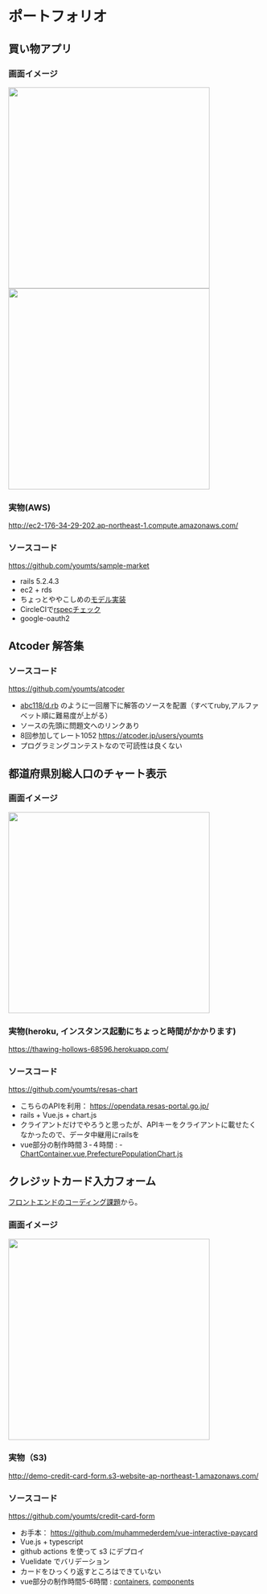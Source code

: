 # ポートフォリオ

## 買い物アプリ

### 画面イメージ

<img src="https://user-images.githubusercontent.com/8408731/90215009-56da4700-de35-11ea-9ada-fbac9283bf3a.png" width="400" style="display: inline-block;">
<img src="https://user-images.githubusercontent.com/8408731/90215074-87ba7c00-de35-11ea-86f7-49eb2f0f09b1.png" width="400" style="display: inline-block;">

### 実物(AWS)

http://ec2-176-34-29-202.ap-northeast-1.compute.amazonaws.com/

### ソースコード

https://github.com/youmts/sample-market

- rails 5.2.4.3
- ec2 + rds
- ちょっとややこしめの[モデル実装](https://github.com/youmts/sample-market/blob/master/app/models/order.rb)
- CircleCIで[rspecチェック](https://github.com/youmts/sample-market/blob/master/.circleci/config.yml)
- google-oauth2

## Atcoder 解答集

### ソースコード

https://github.com/youmts/atcoder

- [abc118/d.rb](https://github.com/youmts/atcoder/blob/master/abc118/d.rb) のように一回層下に解答のソースを配置（すべてruby,アルファベット順に難易度が上がる）
- ソースの先頭に問題文へのリンクあり
- 8回参加してレート1052 https://atcoder.jp/users/youmts
- プログラミングコンテストなので可読性は良くない

## 都道府県別総人口のチャート表示

### 画面イメージ

<img src="https://user-images.githubusercontent.com/8408731/88469003-b2946d00-cf26-11ea-90c3-ab06f4961045.gif" width="400">

### 実物(heroku, インスタンス起動にちょっと時間がかかります)

https://thawing-hollows-68596.herokuapp.com/

### ソースコード

https://github.com/youmts/resas-chart

- こちらのAPIを利用： https://opendata.resas-portal.go.jp/
- rails + Vue.js + chart.js
- クライアントだけでやろうと思ったが、APIキーをクライアントに載せたくなかったので、データ中継用にrailsを
- vue部分の制作時間３-４時間 : - [ChartContainer.vue](https://github.com/youmts/resas-chart/blob/master/app/javascript/containers/ChartContainer.vue),[PrefecturePopulationChart.js](https://github.com/youmts/resas-chart/blob/master/app/javascript/components/PrefecturePopulationChart.js)

## クレジットカード入力フォーム

[フロントエンドのコーディング課題](https://qiita.com/baby-degu/items/d68e52a0727248ba2750)から。

### 画面イメージ

<img src="https://user-images.githubusercontent.com/8408731/88344054-c3ee4580-cd7d-11ea-87ce-188270da567e.gif" width="400">

### 実物（S3)

http://demo-credit-card-form.s3-website-ap-northeast-1.amazonaws.com/

### ソースコード

https://github.com/youmts/credit-card-form

- お手本： https://github.com/muhammederdem/vue-interactive-paycard
- Vue.js + typescript
- github actions を使って s3 にデプロイ
- Vuelidate でバリデーション
- カードをひっくり返すところはできていない
- vue部分の制作時間5-6時間 : [containers](https://github.com/youmts/credit-card-form/tree/master/src/containers), [components](https://github.com/youmts/credit-card-form/tree/master/src/components)
